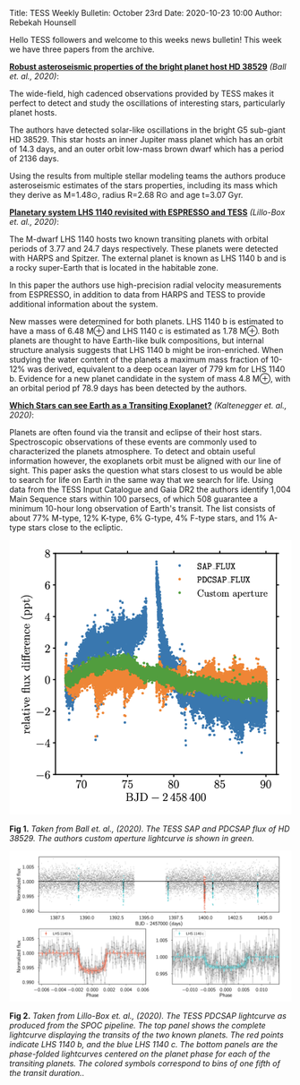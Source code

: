 Title: TESS Weekly Bulletin: October 23rd
Date: 2020-10-23 10:00
Author: Rebekah Hounsell


Hello TESS followers and welcome to this weeks news bulletin! This week we have three papers from the archive. 

**[Robust asteroseismic properties of the bright planet host HD 38529](https://arxiv.org/abs/2010.07323)** *(Ball et. al., 2020)*:

The wide-field, high cadenced observations provided by TESS makes it perfect to detect and study the oscillations of interesting stars, particularly planet hosts.

The authors have detected solar-like oscillations in the bright G5 sub-giant HD 38529. This star hosts an inner Jupiter mass planet which has an orbit of 14.3 days, and an outer orbit low-mass brown dwarf which has a period of 2136 days.

Using the results from multiple stellar modeling teams the authors produce asteroseismic estimates of the stars properties, including its mass which they derive as M=1.48⊙, radius R=2.68 R⊙ and age t=3.07 Gyr.

**[Planetary system LHS 1140 revisited with ESPRESSO and TESS](https://arxiv.org/abs/2010.06928)** *(Lillo-Box et. al., 2020)*:

The M-dwarf LHS 1140 hosts two known transiting planets with orbital periods of 3.77 and 24.7 days respectively. These planets were detected with HARPS and Spitzer. The external planet is known as LHS 1140 b and is a rocky super-Earth that is located in the habitable zone.

In this paper the authors use high-precision radial velocity measurements from ESPRESSO, in addition to data from HARPS and TESS to provide additional information about the system. 

New masses were determined for both planets. LHS 1140 b is estimated to have a mass of 6.48 M⊕ and LHS 1140 c is estimated as 1.78  M⊕. Both planets are thought to have Earth-like bulk compositions, but internal structure analysis suggests that LHS 1140 b might be iron-enriched. When studying the water content of the planets a maximum mass fraction of 10-12% was derived, equivalent to a deep ocean layer of 779 km for LHS 1140 b. Evidence for a new planet candidate in the system of mass 4.8 M⊕, with an orbital period pf 78.9 days has been detected by the authors. 

**[Which Stars can see Earth as a Transiting Exoplanet?](https://arxiv.org/abs/2010.09766)** *(Kaltenegger et. al., 2020)*:

Planets are often found via the transit and eclipse of their host stars. Spectroscopic observations of these events are commonly used to characterized the planets atmosphere. To detect and obtain useful information however, the exoplanets orbit must be aligned with our line of sight. This paper asks the question what stars closest to us would be able to search for life on Earth in the same way that we search for life. Using data from the TESS Input Catalogue and Gaia DR2 the authors identify 1,004 Main Sequence stars within 100 parsecs, of which 508 guarantee a minimum 10-hour long observation of Earth's transit. The list consists of about 77% M-type, 12% K-type, 6% G-type, 4% F-type stars, and 1% A-type stars close to the ecliptic.


![Ball](images/news/Ball_2020.png)

**Fig 1.** *Taken from Ball et. al., (2020). The TESS SAP and PDCSAP flux of HD 38529. The authors custom aperture lightcurve is shown in green.*

![Lillo-Box](images/news/Lillo-Box_2020.png)

**Fig 2.** *Taken from Lillo-Box et. al., (2020). The TESS PDCSAP lightcurve as produced from the SPOC pipeline. The top panel shows the complete lightcurve displaying the transits of the two known planets. The red points indicate LHS 1140 b, and the blue LHS 1140 c. The bottom panels are the phase-folded lightcurves centered on the planet phase for each of the transiting planets. The colored symbols correspond to bins of one fifth of the transit duration..*